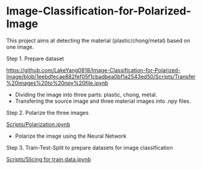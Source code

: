 # Image-Classification-for-Polarized-Image

This project aims at detecting the material (plastic/chong/metal) based on one image.

Step 1. Prepare dataset

https://github.com/LakeYang0818/Image-Classification-for-Polarized-Image/blob/1eebdfecae882fef05f1cbadbea0bf1a2543ed50/Scripts/Transfer%20images%20to%20npy%20file.ipynb

- Dividing the image into three parts: plastic, chong, metal. 
- Transfering the source image and three material images into .npy files.

Step 2. Polarize the three images

[Scripts/Polarization.ipynb](https://github.com/LakeYang0818/Image-Classification-for-Polarized-Image/blob/1eebdfecae882fef05f1cbadbea0bf1a2543ed50/Scripts/Polarization.ipynb)

- Polarize the image using the Neural Network

Step 3. Train-Test-Split to prepare datasets for image classification

[Scripts/Slicing for train data.ipynb](https://github.com/LakeYang0818/Image-Classification-for-Polarized-Image/blob/1eebdfecae882fef05f1cbadbea0bf1a2543ed50/Scripts/Slicing%20for%20train%20data.ipynb)











